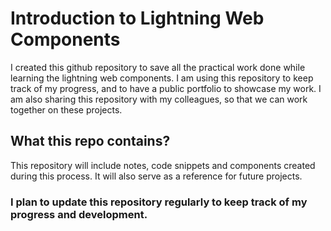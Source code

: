 # Introduction to Lightning Web Components

I created this github repository to save all the practical work done while learning the lightning web components. I am using this repository to keep track of my progress, and to have a public portfolio to showcase my work. I am also sharing this repository with my colleagues, so that we can work together on these projects.

## What this repo contains?

This repository will include notes, code snippets and components created during this process. It will also serve as a reference for future projects.

### I plan to update this repository regularly to keep track of my progress and development. 
